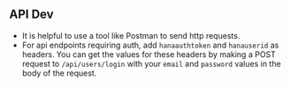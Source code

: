 ## API Dev

* It is helpful to use a tool like Postman to send http requests. 
* For api endpoints requiring auth, add `hanaauthtoken` and `hanauserid` as headers. You can get the values for these headers by making a POST request to `/api/users/login` with your `email` and `password` values in the body of the request. 
